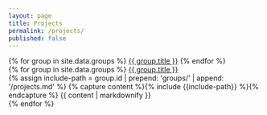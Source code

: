 ```yaml
---
layout: page
title: Projects
permalink: /projects/
published: false
---
```


<div class="vertical-tabs-container">
  <div class="vertical-tabs">
    {% for group in site.data.groups %}
    <a href="javascript:void(0)" id="{{ group.id }}-tab" class="js-vertical-tab vertical-tab" rel="{{ group.id }}">{{ group.title }}</a>
    {% endfor %}
  </div>

  <div class="vertical-tab-content-container">
    {% for group in site.data.groups %}
    <a href="" class="js-vertical-tab-accordion-heading vertical-tab-accordion-heading" rel="{{ group.id }}">{{ group.title }}</a>
    <div id="{{ group.id }}-content" class="js-vertical-tab-content vertical-tab-content">
      {% assign include-path = group.id | prepend: 'groups/' | append: '/projects.md' %}
      {% capture content %}{% include {{include-path}} %}{% endcapture %}
      {{ content | markdownify }}
    </div>
    {% endfor %}
  </div>
</div>
